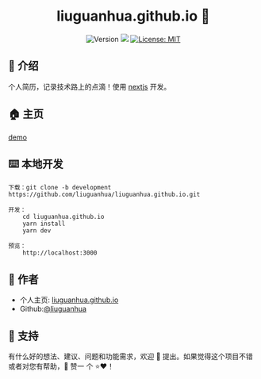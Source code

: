 <h1 align="center">liuguanhua.github.io 👏</h1>
<p align="center">
  <img alt="Version" src="https://img.shields.io/badge/version-0.1.0-blue.svg?cacheSeconds=2592000" />
  <img src="https://img.shields.io/badge/node-%3E%3D10-blue.svg" />
  <a href="#" target="_blank">
    <img alt="License: MIT" src="https://img.shields.io/badge/License-MIT-yellow.svg" />
  </a>
</p>

## 📖 介绍

个人简历，记录技术路上的点滴！使用 [nextjs](https://nextjs.org/) 开发。

## 🏠 主页

[demo](https://liuguanhua.github.io/)

## ⌨️ 本地开发

```
下载：git clone -b development https://github.com/liuguanhua/liuguanhua.github.io.git

开发：
    cd liuguanhua.github.io
    yarn install
    yarn dev

预览：
    http://localhost:3000
```

## 👤 作者

- 个人主页: [liuguanhua.github.io](https://liuguanhua.github.io)
- Github:[@liuguanhua](https://github.com/liguanhua)

## 🤝 支持

有什么好的想法、建议、问题和功能需求，欢迎 👋 提出。如果觉得这个项目不错或者对您有帮助，👏 赞一 个 ⭐️❤️！
